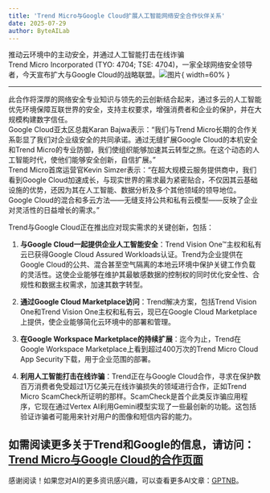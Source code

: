 ```yaml
---
title: 'Trend Micro与Google Cloud扩展人工智能网络安全合作伙伴关系'
date: 2025-07-29
author: ByteAILab
---
```


推动云环境中的主动安全，并通过人工智能打击在线诈骗  
Trend Micro Incorporated (TYO: 4704; TSE: 4704)，一家全球网络安全领导者，今天宣布扩大与Google Cloud的战略联盟。![图片](https://ai-techpark.com/wp-content/uploads/Trend-Micro.jpg){ width=60% }

---
此合作将深厚的网络安全专业知识与领先的云创新结合起来，通过多云的人工智能优先环境保障互联世界的安全，支持主权要求，增强消费者和企业的保护，并在大规模构建数字信任。  
Google Cloud亚太区总裁Karan Bajwa表示：“我们与Trend Micro长期的合作关系彰显了我们对企业级安全的共同承诺。通过无缝扩展Google Cloud的本机安全和Trend Micro的专业防御，我们使组织能够加速其云转型之旅。在这个动态的人工智能时代，使他们能够安全创新，自信扩展。”  
Trend Micro首席运营官Kevin Simzer表示：“在超大规模云服务提供商中，我们看到Google Cloud加速成长，与现实世界的需求最为紧密贴合，不仅因其云基础设施的优势，还因为其在人工智能、数据分析及多个其他领域的领导地位。Google Cloud的混合和多云方法——无缝支持公共和私有云模型——反映了企业对灵活性的日益增长的需求。”  

Trend与Google Cloud正在推出应对现实需求的关键创新，包括：

1. **与Google Cloud一起提供企业人工智能安全**：Trend Vision One™主权和私有云已获得Google Cloud Assured Workloads认证。Trend为企业提供在Google Cloud的公共、混合甚至空气隔离的本地云环境中保护关键工作负载的灵活性。这使企业能够在维护其最敏感数据的控制权的同时优化安全性、合规性和数据主权需求，加速其数字转型。

2. **通过Google Cloud Marketplace访问**：Trend解决方案，包括Trend Vision One和Trend Vision One主权和私有云，现已在Google Cloud Marketplace上提供，使企业能够简化云环境中的部署和管理。

3. **在Google Workspace Marketplace的持续扩展**：迄今为止，Trend在Google Workspace Marketplace上看到超过400万次的Trend Micro Cloud App Security下载，用于企业范围的部署。

4. **利用人工智能打击在线诈骗**：Trend正在与Google Cloud合作，寻求在保护数百万消费者免受超过1万亿美元在线诈骗损失的领域进行合作，正如Trend Micro ScamCheck所证明的那样。ScamCheck是首个此类反诈骗应用程序，它现在通过Vertex AI利用Gemini模型实现了一些最创新的功能。这包括验证诈骗者可能用来针对用户的图像和短信内容的能力。

如需阅读更多关于Trend和Google的信息，请访问：[Trend Micro与Google Cloud的合作页面](https://www.trendmicro.com/en_us/partners/alliance-partners/explore-alliance-partners/google-cloud.html)
---
感谢阅读！如果您对AI的更多资讯感兴趣，可以查看更多AI文章：[GPTNB](https://gptnb.com)。